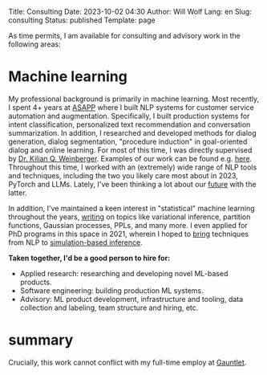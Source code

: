 Title: Consulting
Date: 2023-10-02 04:30
Author: Will Wolf
Lang: en
Slug: consulting
Status: published
Template: page
<!-- Image: images/books.jpg -->

As time permits, I am available for consulting and advisory work in the following areas:

# Machine learning

My professional background is primarily in machine learning. Most recently, I spent 4+ years at [ASAPP]({filename}/life/leaving-asapp.md) where I built NLP systems for customer service automation and augmentation. Specifically, I built production systems for intent classification, personalized text recommendation and conversation summarization. In addition, I researched and developed methods for dialog generation, dialog segmentation, "procedure induction" in goal-oriented dialog and online learning. For most of this time, I was directly supervised by [Dr. Kilian Q. Weinberger](https://scholar.google.com/citations?user=8RVWMycAAAAJ&hl=en&oi=ao). Examples of our work can be found e.g. [here](https://scholar.google.com/citations?view_op=view_citation&hl=en&user=9TTupqIAAAAJ&citation_for_view=9TTupqIAAAAJ:u-x6o8ySG0sC). Throughout this time, I worked with an (extremely) wide range of NLP tools and techniques, including the two you likely care most about in 2023, PyTorch and LLMs. Lately, I've been thinking a lot about our [future]({filename}/machine-learning/future-with-llms.md) with the latter.

In addition, I've maintained a keen interest in "statistical" machine learning throughout the years, [writing]({filename}/machine-learning) on topics like variational inference, partition functions, Gaussian processes, PPLs, and many more. I even applied for PhD programs in this space in 2021, wherein I hoped to [bring]({static}/images/nlp_for_sbi_proposal.pdf) techniques from NLP to [simulation-based inference]({filename}/machine-learning/neural-sbi.md).

**Taken together, I'd be a good person to hire for:**

- Applied research: researching and developing novel ML-based products.
- Software engineering: building production ML systems.
- Advisory: ML product development, infrastructure and tooling, data collection and labeling, team structure and hiring, etc.

# summary

Crucially, this work cannot conflict with my full-time employ at [Gauntlet](https://www.gauntlet.xyz/).
